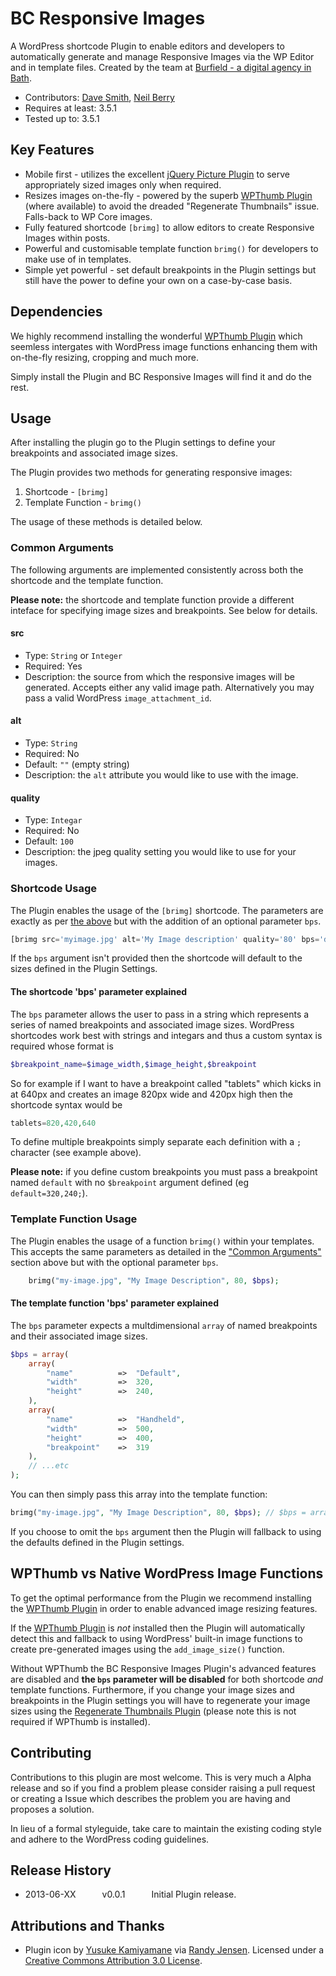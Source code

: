 # BC Responsive Images

A WordPress shortcode Plugin to enable editors and developers to automatically generate and manage Responsive Images via the WP Editor and in template files. Created by the team at [Burfield - a digital agency in Bath](http://www.burfieldcreative.co.uk).

* Contributors: [Dave Smith](https://twitter.com/get_dave), [Neil Berry](https://twitter.com/83rry)
* Requires at least: 3.5.1
* Tested up to: 3.5.1

## Key Features
* Mobile first - utilizes the excellent [jQuery Picture Plugin](http://jquerypicture.com/) to serve appropriately sized images only when required.
* Resizes images on-the-fly - powered by the superb [WPThumb Plugin](https://github.com/humanmade/WPThumb) (where available) to avoid the dreaded "Regenerate Thumbnails" issue. Falls-back to WP Core images.
* Fully featured shortcode `[brimg]` to allow editors to create Responsive Images within posts.
* Powerful and customisable template function `brimg()` for developers to make use of in templates.
* Simple yet powerful - set default breakpoints in the Plugin settings but still have the power to define your own on a case-by-case basis.

## Dependencies

We highly recommend installing the wonderful [WPThumb Plugin](https://github.com/humanmade/WPThumb) which seemless intergates with WordPress image functions enhancing them with on-the-fly resizing, cropping and much more.

Simply install the Plugin and BC Responsive Images will find it and do the rest.

## Usage

After installing the plugin go to the Plugin settings to define your breakpoints and associated image sizes.

The Plugin provides two methods for generating responsive images:

1. Shortcode - ````[brimg]````
2. Template Function - ````brimg()````

The usage of these methods is detailed below.

### Common Arguments

The following arguments are implemented consistently across both the shortcode and the template function.

**Please note:** the shortcode and template function provide a different inteface for specifying image sizes and breakpoints. See below for details.

#### src
- Type: `String` or `Integer`
- Required: Yes
- Description: the source from which the responsive images will be generated. Accepts either any valid image path. Alternatively you may pass a valid WordPress `image_attachment_id`.

#### alt
- Type: `String`
- Required: No
- Default: `""` (empty string)
- Description: the `alt` attribute you would like to use with the image.

#### quality
- Type: `Integar`
- Required: No
- Default: `100`
- Description: the jpeg quality setting you would like to use for your images.


### Shortcode Usage

The Plugin enables the usage of the ````[brimg]```` shortcode. The parameters are exactly as per [the above](#common-arguments) but with the addition of an optional parameter `bps`.

```php
[brimg src='myimage.jpg' alt='My Image description' quality='80' bps='default=320,0;handheld=640,0,420;lap=960,0,777']
```

If the `bps` argument isn't provided then the shortcode will default to the sizes defined in the Plugin Settings.

#### The shortcode 'bps' parameter explained

The `bps` parameter allows the user to pass in a string which represents a series of named breakpoints and associated image sizes. WordPress shortcodes work best with strings and integars and thus a custom syntax is required whose format is

```php
$breakpoint_name=$image_width,$image_height,$breakpoint
```

So for example if I want to have a breakpoint called "tablets" which kicks in at 640px and creates an image 820px wide and 420px high then the shortcode syntax would be

```php
tablets=820,420,640
```

To define multiple breakpoints simply separate each definition with a `;` character (see example above).

**Please note:** if you define custom breakpoints you must pass a breakpoint named `default` with no ````$breakpoint```` argument defined (eg ````default=320,240;````).


### Template Function Usage

The Plugin enables the usage of a function ````brimg()```` within your templates. This accepts the same parameters as detailed in the ["Common Arguments"](#common-arguments) section above but with the optional parameter `bps`.

```php
	brimg("my-image.jpg", "My Image Description", 80, $bps);
```

#### The template function 'bps' parameter explained

The `bps` parameter expects a multdimensional `array` of named breakpoints and their associated image sizes.

```php
$bps = array(
	array(
		"name"			=>	"Default",
		"width"			=>	320,
		"height"		=>	240,
	),
	array(
		"name"			=>	"Handheld",
		"width"			=>	500,
		"height"		=>	400,
		"breakpoint"	=> 	319
	),
	// ...etc
);
```

You can then simply pass this array into the template function:

```php
brimg("my-image.jpg", "My Image Description", 80, $bps); // $bps = array defined above
```

If you choose to omit the `bps` argument then the Plugin will fallback to using the defaults defined in the Plugin settings.


## WPThumb vs Native WordPress Image Functions

To get the optimal performance from the Plugin we recommend installing the [WPThumb Plugin](https://github.com/humanmade/WPThumb) in order to enable advanced image resizing features.

If the [WPThumb Plugin](https://github.com/humanmade/WPThumb) is *not* installed then the Plugin will automatically detect this and fallback to using WordPress' built-in image functions to create pre-generated images using the ````add_image_size()```` function.

Without WPThumb the BC Responsive Images Plugin's advanced features are disabled and **the `bps` parameter will be disabled** for both shortcode *and* template functions. Furthermore, if you change your image sizes and breakpoints in the Plugin settings you will have to regenerate your image sizes using the [Regenerate Thumbnails Plugin](http://wordpress.org/plugins/regenerate-thumbnails) (please note this is not required if WPThumb is installed).

## Contributing

Contributions to this plugin are most welcome. This is very much a Alpha release and so if you find a problem please consider raising a pull request or creating a Issue which describes the problem you are having and proposes a solution.

In lieu of a formal styleguide, take care to maintain the existing coding style and adhere to the WordPress coding guidelines.

## Release History

* 2013-06-XX   v0.0.1   Initial Plugin release.

## Attributions and Thanks

* Plugin icon by [Yusuke Kamiyamane](http://p.yusukekamiyamane.com/) via [Randy Jensen](http://randyjensenonline.com/thoughts/wordpress-custom-post-type-fugue-icons/). Licensed under a [Creative Commons Attribution 3.0 License](http://creativecommons.org/licenses/by/3.0/).
